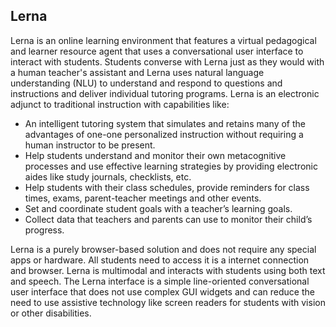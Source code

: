 ## Lerna

Lerna is an online learning environment that features a virtual pedagogical and learner resource agent
that uses a conversational user interface to interact with students. Students converse with Lerna just as they would with a human teacher's assistant and Lerna uses natural language understanding (NLU) to understand and respond to questions and instructions and deliver individual tutoring programs. Lerna is an electronic adjunct to traditional instruction with capabilities like:
- An intelligent tutoring system that simulates and retains many of the advantages of one-one
personalized instruction without requiring a human instructor to be present.
- Help students understand and monitor their own metacognitive processes and use effective
learning strategies by providing electronic aides like study journals, checklists, etc.
- Help students with their class schedules, provide reminders for class times, exams, parent-teacher meetings and other events.
- Set and coordinate student goals with a teacher’s learning goals.
- Collect data that teachers and parents can use to monitor their child’s progress.

Lerna is a purely browser-based solution and does not require any special apps or hardware. All students need to access it is a internet connection and browser. Lerna is multimodal and interacts with students using both text and speech. The Lerna interface is a simple line-oriented conversational user
interface that does not use complex GUI widgets and can reduce the need to use assistive technology
like screen readers for students with vision or other disabilities.
